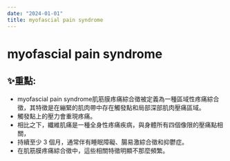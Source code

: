 ```yaml
---
date: "2024-01-01"
title: myofascial pain syndrome
---
```


# myofascial pain syndrome

## ✨重點:
- myofascial pain syndrome肌筋膜疼痛綜合徵被定義為一種區域性疼痛綜合徵，其特徵是在繃緊的肌肉帶中存在觸發點和局部深部肌肉壓痛區域。
- 觸發點上的壓力會重現疼痛。
- 相比之下，纖維肌痛是一種全身性疼痛疾病，與身體所有四個像限的壓痛點相關，
- 持續至少 3 個月，通常伴有睡眠障礙、腸易激綜合徵和抑鬱症。
- 在肌筋膜疼痛綜合徵中，這些相關特徵明顯不那麼頻繁。
